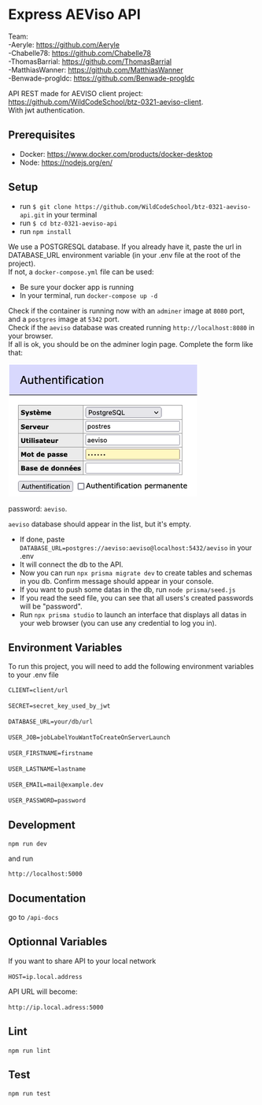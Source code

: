 # Express AEViso API

Team:  
 -Aeryle: https://github.com/Aeryle  
 -Chabelle78: https://github.com/Chabelle78  
 -ThomasBarrial: https://github.com/ThomasBarrial  
 -MatthiasWanner: https://github.com/MatthiasWanner  
 -Benwade-progldc: https://github.com/Benwade-progldc

API REST made for AEVISO client project: https://github.com/WildCodeSchool/btz-0321-aeviso-client.  
With jwt authentication.

## Prerequisites

- Docker: https://www.docker.com/products/docker-desktop
- Node: https://nodejs.org/en/

## Setup

- run `$ git clone https://github.com/WildCodeSchool/btz-0321-aeviso-api.git` in your terminal
- run `$ cd btz-0321-aeviso-api`
- run `npm install `

We use a POSTGRESQL database. If you already have it, paste the url in DATABASE_URL environment variable (in your .env file at the root of the project).  
If not, a `docker-compose.yml` file can be used:

- Be sure your docker app is running
- In your terminal, run `docker-compose up -d`

Check if the container is running now with an `adminer` image at `8080` port, and a `postgres` image at `5342` port.  
Check if the `aeviso` database was created running `http://localhost:8080` in your browser.  
If all is ok, you should be on the adminer login page. Complete the form like that:

![Adminer](images/adminer_form.png)

password: `aeviso`.

`aeviso` database should appear in the list, but it's empty.

- If done, paste `DATABASE_URL=postgres://aeviso:aeviso@localhost:5432/aeviso` in your .env
- It will connect the db to the API.
- Now you can run `npx prisma migrate dev` to create tables and schemas in you db. Confirm message should appear in your console.
- If you want to push some datas in the db, run `node prisma/seed.js`
- If you read the seed file, you can see that all users's created passwords will be "password".
- Run `npx prisma studio` to launch an interface that displays all datas in your web browser (you can use any credential to log you in).

## Environment Variables

To run this project, you will need to add the following environment variables to your .env file

```
CLIENT=client/url

SECRET=secret_key_used_by_jwt

DATABASE_URL=your/db/url

USER_JOB=jobLabelYouWantToCreateOnServerLaunch

USER_FIRSTNAME=firstname

USER_LASTNAME=lastname

USER_EMAIL=mail@example.dev

USER_PASSWORD=password
```

## Development

```
npm run dev
```

and run

```
http://localhost:5000

```

## Documentation

go to `/api-docs`

## Optionnal Variables

If you want to share API to your local network

`HOST=ip.local.address`

API URL will become:

`http://ip.local.adress:5000`

## Lint

```
npm run lint
```

## Test

```
npm run test
```
